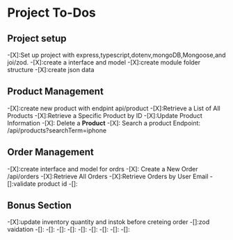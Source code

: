 # Project To-Dos


## Project setup

-[X]:Set up project with express,typescript,dotenv,mongoDB,Mongoose,and joi/zod.
-[X]:create a interface and model
-[X]:create module folder structure
-[X]:create json data


## Product Management

-[X]:create new product with endpint api/product
-[X]:Retrieve a List of All Products
-[X]:Retrieve a Specific Product by ID
-[X]:Update Product Information
-[X]: Delete a **Product**
-[X]:  Search a product Endpoint: /api/products?searchTerm=iphone

## Order Management
<!-- 
Q5. /api/orders (POST) অর্ডার ক্রিয়েট করার সময় কি প্রাইস, প্রোডাক্ট আইডি ডাটাবেজ থেকে নিব ?
না। ক্লায়েন্ট বা পোস্টম্যান থেকে পাঠানো হবে । তবে এই ক্ষেত্রে যদি ভুল আইডি পাঠানো হয় এবং সেটা অর্ডার হয়ে গেলে কিন্তু হবে না । আপনাকে চেকিং করে দেখতে হবে। আইডি সঠিক কিনা। সঠিক না হলে এরর রেস্পন্স পাঠাবেন। মনে রাখবেন **productId** মংগোডিবিতে থাকা প্রোডাক্ট কালেকশনের প্রতিটি প্রোডাক্টের _id । -->

-[X]:create interface and model for ordrs
-[X]: Create a New Order /api/orders
-[X]:Retrieve All Orders
-[X]:Retrieve Orders by User Email
-[]:validate product id
-[]:

## Bonus Section 

-[X]:update inventory quantity and instok before creteing order
-[]:zod vaidation
-[]:
-[]:
-[]:
-[]:
-[]:
-[]:
-[]:
-[]:
-[]: